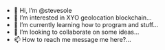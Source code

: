 - 👋 Hi, I’m @stevesole
- 👀 I’m interested in XYO geolocation blockchain...
- 🌱 I’m currently learning how to program and stuff...
- 💞️ I’m looking to collaborate on some ideas...
- 📫 How to reach me message me here?...

<!---
stevesole/stevesole is a ✨ special ✨ repository because its `README.md` (this file) appears on your GitHub profile.
You can click the Preview link to take a look at your changes.
--->
